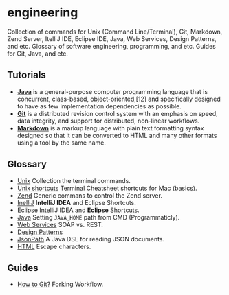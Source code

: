 engineering
===========

Collection of commands for Unix (Command Line/Terminal), Git, Markdown, Zend Server, ItelliJ IDE, Eclipse IDE, Java, Web Services, Design Patterns, and etc. Glossary of software engineering, programming, and etc. Guides for Git, Java, and etc. 

Tutorials
---------

- [**Java**](https://github.com/valerysamovich/engineering/blob/master/docs/java-tutorial.md) is a general-purpose computer programming language that is concurrent, class-based, object-oriented,[12] and specifically designed to have as few implementation dependencies as possible.
- [**Git**](https://github.com/valerysamovich/engineering/blob/master/docs/git.md) is a distributed revision control system with an emphasis on speed, data integrity, and support for distributed, non-linear workflows.
- [**Markdown**](https://github.com/valerysamovich/engineering/blob/master/docs/markdown.md) is a markup language with plain text formatting syntax designed so that it can be converted to HTML and many other formats using a tool by the same name.

Glossary
--------

- [Unix](https://github.com/valerysamovich/engineering/blob/master/docs/unix.md) Collection the terminal commands.
- [Unix shortcuts](https://github.com/0nn0/terminal-mac-cheatsheet/wiki/Terminal-Cheatsheet-for-Mac-(-basics-)) Terminal Cheatsheet shortcuts for Mac (basics).
- [Zend](https://github.com/valerysamovich/engineering/blob/master/docs/zend.md) Generic commans to control the Zend server.
- [InelliJ](https://github.com/valerysamovich/engineering/blob/master/docs/eclipse.md) **IntelliJ IDEA** and Eclipse Shortcuts.
- [Eclipse](https://github.com/valerysamovich/engineering/blob/master/docs/eclipse.md) IntelliJ IDEA and **Eclipse** Shortcuts.
- [Java](https://github.com/valerysamovich/engineering/blob/master/docs/java.md) Setting `JAVA_HOME` path from CMD (Programmaticly).
- [Web Services](https://github.com/valerysamovich/engineering/blob/master/docs/web-services.md) SOAP vs. REST.
- [Design Patterns](https://github.com/valerysamovich/engineering/blob/master/docs/design-patterns.md)
- [JsonPath](https://github.com/valerysamovich/engineering/blob/master/docs/jsonpath.md) A Java DSL for reading JSON documents.
- [HTML](http://dev.w3.org/html5/html-author/charref) Escape characters.

Guides
------

- [How to Git?](https://github.com/valerysamovich/engineering/blob/master/docs/how-to-git.md) Forking Workflow.
